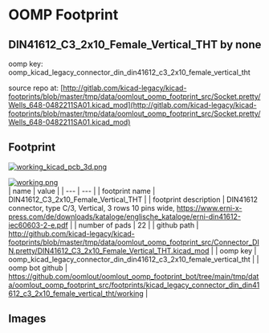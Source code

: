 # OOMP Footprint  
## DIN41612_C3_2x10_Female_Vertical_THT  by none  
  
oomp key: oomp_kicad_legacy_connector_din_din41612_c3_2x10_female_vertical_tht  
  
source repo at: [http://gitlab.com/kicad-legacy/kicad-footprints/blob/master/tmp/data/oomlout_oomp_footprint_src/Socket.pretty/Wells_648-0482211SA01.kicad_mod](http://gitlab.com/kicad-legacy/kicad-footprints/blob/master/tmp/data/oomlout_oomp_footprint_src/Socket.pretty/Wells_648-0482211SA01.kicad_mod)  
## Footprint  
  
[![working_kicad_pcb_3d.png](working_kicad_pcb_3d_600.png)](working_kicad_pcb_3d.png)  
  
[![working.png](working_600.png)](working.png)  
| name | value | 
| --- | --- | 
| footprint name | DIN41612_C3_2x10_Female_Vertical_THT | 
| footprint description | DIN41612 connector, type C/3, Vertical, 3 rows 10 pins wide, https://www.erni-x-press.com/de/downloads/kataloge/englische_kataloge/erni-din41612-iec60603-2-e.pdf | 
| number of pads | 22 | 
| github path | http://github.com/kicad-legacy/kicad-footprints/blob/master/tmp/data/oomlout_oomp_footprint_src/Connector_DIN.pretty/DIN41612_C3_2x10_Female_Vertical_THT.kicad_mod | 
| oomp key | oomp_kicad_legacy_connector_din_din41612_c3_2x10_female_vertical_tht | 
| oomp bot github | https://github.com/oomlout/oomlout_oomp_footprint_bot/tree/main/tmp/data/oomlout_oomp_footprint_src/footprints/kicad_legacy_connector_din_din41612_c3_2x10_female_vertical_tht/working | 
## Images  

